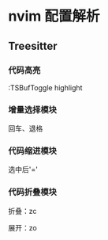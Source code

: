 # nvim 配置解析

## Treesitter

### 代码高亮

:TSBufToggle highlight

### 增量选择模块

回车、退格

### 代码缩进模块

选中后'='

### 代码折叠模块

折叠：zc

展开：zo

